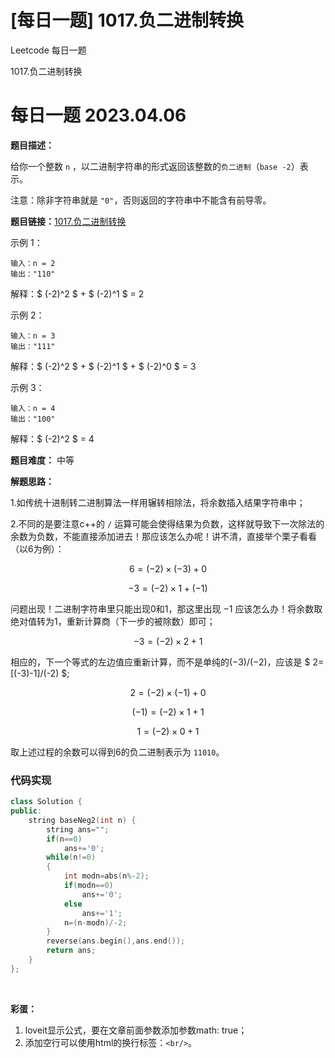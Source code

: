 # [每日一题] 1017.负二进制转换


Leetcode 每日一题

1017.负二进制转换
<!--more-->

# 每日一题 2023.04.06

**题目描述：**

给你一个整数 `n` ，以二进制字符串的形式返回该整数的`负二进制`（`base -2`）表示。

注意：除非字符串就是 `"0"`，否则返回的字符串中不能含有前导零。



**题目链接：**[1017.负二进制转换](https://leetcode.cn/problems/convert-to-base-2/)

示例 1：

    输入：n = 2
    输出："110"
解释：$ (-2)^2 $ + $ (-2)^1 $ = 2

示例 2：

    输入：n = 3
    输出："111"
解释：$ (-2)^2 $ + $ (-2)^1 $ + $ (-2)^0 $ = 3

示例 3：

    输入：n = 4
    输出："100"
解释：$ (-2)^2 $ = 4

**题目难度：** 中等

**解题思路：**

1.如传统十进制转二进制算法一样用辗转相除法，将余数插入结果字符串中；

2.不同的是要注意c++的 `/` 运算可能会使得结果为负数，这样就导致下一次除法的余数为负数，不能直接添加进去！那应该怎么办呢！讲不清，直接举个栗子看看（以6为例）：

$$ 6=(-2) \times (-3) +0 $$ 
  
$$ -3=(-2) \times 1 +(-1) $$
  
问题出现！二进制字符串里只能出现0和1，那这里出现 $-1$ 应该怎么办！将余数取绝对值转为1，重新计算商（下一步的被除数）即可；
  
$$ -3=(-2)\times 2+1 $$ 
  
相应的，下一个等式的左边值应重新计算，而不是单纯的$(-3)/ (-2)$，应该是
$ 2=[(-3)-1]/(-2) $;
  
$$ 2=(-2)\times (-1)+0 $$
  
$$ (-1)=(-2)\times1+1 $$
  
$$ 1=(-2)\times0+1 $$
  
取上述过程的余数可以得到6的负二进制表示为 `11010`。


### 代码实现

```c++
class Solution {
public:
    string baseNeg2(int n) {
        string ans="";
        if(n==0)
            ans+='0';
        while(n!=0)
        {
            int modn=abs(n%-2);
            if(modn==0)
                ans+='0';
            else
                ans+='1';
            n=(n-modn)/-2;
        }
        reverse(ans.begin(),ans.end());
        return ans;
    }
};
```
<br/>

**彩蛋：** 
1. loveit显示公式，要在文章前面参数添加参数math: true；
2. 添加空行可以使用html的换行标签：`<br/>`。




